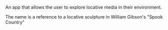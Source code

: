 An app that allows the user to explore locative media in their environment.

The name is a reference to a locative sculpture in William Gibson's "Spook Country"